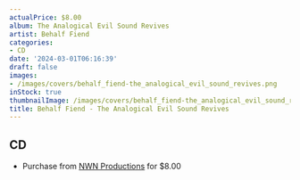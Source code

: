 ```yaml
---
actualPrice: $8.00
album: The Analogical Evil Sound Revives
artist: Behalf Fiend
categories:
- CD
date: '2024-03-01T06:16:39'
draft: false
images:
- /images/covers/behalf_fiend-the_analogical_evil_sound_revives.png
inStock: true
thumbnailImage: /images/covers/behalf_fiend-the_analogical_evil_sound_revives-thumb.png
title: Behalf Fiend - The Analogical Evil Sound Revives
---
```


## CD
* Purchase from [NWN Productions](http://shop.nwnprod.com/index.php?route=product/product&path=93&product_id=45615&sort=pd.name&order=ASC) for $8.00

